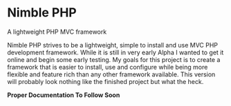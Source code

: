 # Nimble PHP
A lightweight PHP MVC framework

Nimble PHP strives to be a lightweight, simple to install and use MVC PHP development framework. While it is still in very early Alpha I wanted to get it online and begin some early testing. My goals for this project is to create a framework that is easier to install, use and configure while being more flexible and feature rich than any other framework available. This version will probably look nothing like the finished project but what the heck. 

**Proper Documentation To Follow Soon**